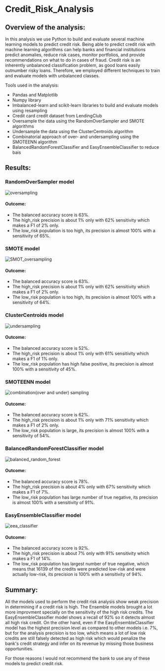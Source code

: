 # Credit_Risk_Analysis

## Overview of the analysis: 

In this analysis we use Python to build and evaluate several machine learning models to predict credit risk. Being able to predict credit risk with machine learning algorithms can help banks and financial institutions predict anomalies, reduce risk cases, monitor portfolios, and  provide recommendations on what to do in cases of fraud. Credit risk is an inherently unbalanced classification problem, as good loans easily outnumber risky loans. Therefore, we employed different techniques to train and evaluate models with unbalanced classes. 

Tools used in the analysis:
- Pandas and Matplotlib
- Numpy library
- Imbalanced-learn and scikit-learn libraries to build and evaluate models using resampling
- Credit card credit dataset from LendingClub
- Oversample the data using the RandomOverSampler and SMOTE algorithms
- Undersample the data using the ClusterCentroids algorithm
- Combinatorial approach of over- and undersampling using the SMOTEENN algorithm
- BalancedRandomForestClassifier and EasyEnsembleClassifier to reduce bais

## Results: 

### RandomOverSampler model

![oversampling](https://user-images.githubusercontent.com/111251560/210569078-09059bb8-d2ec-4f7c-b037-a07811582986.png)

#### Outcome:
- The balanced accuracy score is 63%.
- The high_risk precision is about 1% only with 62% sensitivity which makes a F1 of 2% only.
- The low_risk population is too high, its precision is almost 100% with a sensitivity of 65%.

### SMOTE model

![SMOT_oversampling](https://user-images.githubusercontent.com/111251560/210569132-9026ea2b-7915-43d7-ad2a-5882da9430e9.png)

#### Outcome:

- The balanced accuracy score is 63%.
- The high_risk precision is about 1% only with 62% sensitivity which makes a F1 of 2% only.
- The low_risk population is too high, its precision is almost 100% with a sensitivity of 64%.

### ClusterCentroids model

![undersampling](https://user-images.githubusercontent.com/111251560/210569386-3defdd61-bcc0-46be-b631-9d2aa62e7343.png)

#### Outcome:

- The balanced accuracy score is 52%.
- The high_risk precision is about 1% only with 61% sensitivity which makes a F1 of 1% only.
- The low_risk population has high false positive, its precision is almost 100% with a sensitivity of 45%.

### SMOTEENN model

![combination(over and under) sampling](https://user-images.githubusercontent.com/111251560/210569486-d990f73a-c002-4c4e-b61d-b29f02e718f9.png)

#### Outcome:

- The balanced accuracy score is 62%.
- The high_risk precision is about 1% only with 71% sensitivity which makes a F1 of 2% only.
- The low_risk population is large, its precision is almost 100% with a sensitivity of 54%.

### BalancedRandomForestClassifier model

![balanced_random_forest](https://user-images.githubusercontent.com/111251560/210569578-6e5a980a-d8f8-4ada-aaae-ddd87a884dd8.png)

#### Outcome:

- The balanced accuracy score is 78%.
- The high_risk precision is about 4% only with 67% sensitivity which makes a F1 of 7%.
- The low_risk population has large number of true negative, its precision is almost 100% with a sensitivity of 91%.

### EasyEnsembleClassifier model

![eea_classifier](https://user-images.githubusercontent.com/111251560/210569638-7271b397-9a2f-443e-82f0-084f41bed981.png)


#### Outcome:

- The balanced accuracy score is 92%.
- The high_risk precision is about 7% only with 91% sensitivity which makes a F1 of 14%.
- The low_risk population has largest number of true negative, which means that 16139 of the credits were predicted low-risk and were actually low-risk, its precision is 100% with a sensitivity of 94%.

## Summary:

All the models used to perform the credit risk analysis show weak precision in determining if a credit risk is high. The Ensemble models brought a lot more improvment specially on the sensitivity of the high risk credits. The EasyEnsembleClassifier model shows a recall of 92% so it detects almost all high risk credit. On the other hand, even if the EasyEnsembleClassifier model has the highest precision level as compared to other models i.e. 7%, but for the analysis precision is too low, which means a lot of low risk credits are still falsely detected as high risk which would penalize the bank's credit strategy and infer on its revenue by missing those business opportunities. 

For those reasons I would not recommend the bank to use any of these models to predict credit risk.
